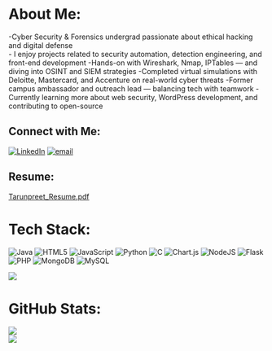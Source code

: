 # About Me:
-Cyber Security & Forensics undergrad passionate about ethical hacking and digital defense<br>- I enjoy projects related to security automation, detection engineering, and front-end development
-Hands-on with Wireshark, Nmap, IPTables — and diving into OSINT and SIEM strategies
-Completed virtual simulations with Deloitte, Mastercard, and Accenture on real-world cyber threats
-Former campus ambassador and outreach lead — balancing tech with teamwork
-Currently learning more about web security, WordPress development, and contributing to open-source

## Connect with Me:
[![LinkedIn](https://img.shields.io/badge/LinkedIn-%230077B5.svg?logo=linkedin&logoColor=white)](https://linkedin.com/in/tarunpreet--kaur) [![email](https://img.shields.io/badge/Email-D14836?logo=gmail&logoColor=white)](mailto:tarunpreet2809@gmail.com)

## Resume:

[Tarunpreet_Resume.pdf](https://github.com/user-attachments/files/21339057/Tarunpreet_Resume.pdf)

# Tech Stack:
![Java](https://img.shields.io/badge/java-%23ED8B00.svg?style=plastic&logo=openjdk&logoColor=white) ![HTML5](https://img.shields.io/badge/html5-%23E34F26.svg?style=plastic&logo=html5&logoColor=white) ![JavaScript](https://img.shields.io/badge/javascript-%23323330.svg?style=plastic&logo=javascript&logoColor=%23F7DF1E) ![Python](https://img.shields.io/badge/python-3670A0?style=plastic&logo=python&logoColor=ffdd54) ![C](https://img.shields.io/badge/c-%2300599C.svg?style=plastic&logo=c&logoColor=white) ![Chart.js](https://img.shields.io/badge/chart.js-F5788D.svg?style=plastic&logo=chart.js&logoColor=white) ![NodeJS](https://img.shields.io/badge/node.js-6DA55F?style=plastic&logo=node.js&logoColor=white) ![Flask](https://img.shields.io/badge/flask-%23000.svg?style=plastic&logo=flask&logoColor=white) ![PHP](https://img.shields.io/badge/php-%23777BB4.svg?style=plastic&logo=php&logoColor=white) ![MongoDB](https://img.shields.io/badge/MongoDB-%234ea94b.svg?style=plastic&logo=mongodb&logoColor=white) ![MySQL](https://img.shields.io/badge/mysql-4479A1.svg?style=plastic&logo=mysql&logoColor=white)

![](https://quotes-github-readme.vercel.app/api?type=vetical&theme=radical)


#  GitHub Stats:
![](https://github-readme-stats.vercel.app/api?username=tarunpreetk009&theme=dark&hide_border=true&include_all_commits=true&count_private=false)<br/>
![](https://github-readme-stats.vercel.app/api/top-langs/?username=tarunpreetk009&theme=dark&hide_border=true&include_all_commits=true&count_private=false&layout=compact)


